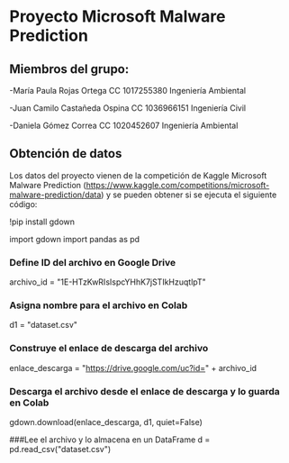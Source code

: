 # Proyecto Microsoft Malware Prediction
## Miembros del grupo:
-María Paula Rojas Ortega CC 1017255380 Ingeniería Ambiental

-Juan Camilo Castañeda Ospina CC 1036966151 Ingeniería Civil

-Daniela Gómez Correa CC 1020452607 Ingeniería Ambiental


## Obtención de datos

Los datos del proyecto vienen de la competición de Kaggle Microsoft Malware Prediction (https://www.kaggle.com/competitions/microsoft-malware-prediction/data) y se pueden obtener si se ejecuta el siguiente código:

!pip install gdown

import gdown
import pandas as pd

  
  
  
### Define ID del archivo en Google Drive
archivo_id = "1E-HTzKwRIsIspcYHhK7jSTIkHzuqtlpT"




### Asigna nombre para el archivo en Colab
d1 = "dataset.csv"




### Construye el enlace de descarga del archivo
enlace_descarga = "https://drive.google.com/uc?id=" + archivo_id




### Descarga el archivo desde el enlace de descarga y lo guarda en Colab
gdown.download(enlace_descarga, d1, quiet=False)




###Lee el archivo y lo almacena en un DataFrame
d = pd.read_csv("dataset.csv") 
